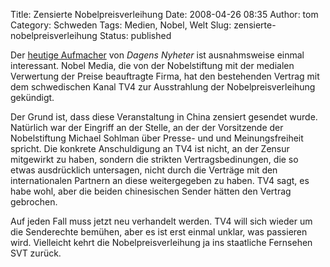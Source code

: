 Title: Zensierte Nobelpreisverleihung
Date: 2008-04-26 08:35
Author: tom
Category: Schweden
Tags: Medien, Nobel, Welt
Slug: zensierte-nobelpreisverleihung
Status: published

Der [heutige
Aufmacher](http://www.dn.se/DNet/jsp/polopoly.jsp?d=147&a=764536) von
*Dagens Nyheter* ist ausnahmsweise einmal interessant. Nobel Media, die
von der Nobelstiftung mit der medialen Verwertung der Preise beauftragte
Firma, hat den bestehenden Vertrag mit dem schwedischen Kanal TV4 zur
Ausstrahlung der Nobelpreisverleihung gekündigt.

Der Grund ist, dass diese Veranstaltung in China zensiert gesendet
wurde. Natürlich war der Eingriff an der Stelle, an der der Vorsitzende
der Nobelstiftung Michael Sohlman über Presse- und und Meinungsfreiheit
spricht. Die konkrete Anschuldigung an TV4 ist nicht, an der Zensur
mitgewirkt zu haben, sondern die strikten Vertragsbedinungen, die so
etwas ausdrücklich untersagen, nicht durch die Verträge mit den
internationalen Partnern an diese weitergegeben zu haben. TV4 sagt, es
habe wohl, aber die beiden chinesischen Sender hätten den Vertrag
gebrochen.

Auf jeden Fall muss jetzt neu verhandelt werden. TV4 will sich wieder um
die Senderechte bemühen, aber es ist erst einmal unklar, was passieren
wird. Vielleicht kehrt die Nobelpreisverleihung ja ins staatliche
Fernsehen SVT zurück.

